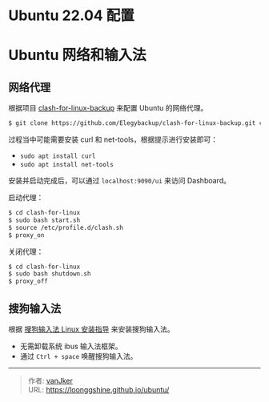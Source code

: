# Ubuntu 22.04 配置


# Ubuntu 网络和输入法

## 网络代理

根据项目 [clash-for-linux-backup][cflbp] 来配置 Ubuntu 的网络代理。

```bash
$ git clone https://github.com/Elegybackup/clash-for-linux-backup.git clash-for-linux
```

过程当中可能需要安装 curl 和 net-tools，根据提示进行安装即可：

- `sudo apt install curl`
- `sudo apt install net-tools`

安装并启动完成后，可以通过 `localhost:9090/ui` 来访问 Dashboard。

启动代理：

```bash
$ cd clash-for-linux
$ sudo bash start.sh
$ source /etc/profile.d/clash.sh
$ proxy_on
```

关闭代理：

```bash
$ cd clash-for-linux
$ sudo bash shutdown.sh
$ proxy_off
```

## 搜狗输入法

根据 [搜狗输入法 Linux 安装指导][sougou-linux-guide] 来安装搜狗输入法。

- 无需卸载系统 ibus 输入法框架。
- 通过 `Ctrl + space` 唤醒搜狗输入法。


[cflbp]: https://github.com/Elegybackup/clash-for-linux-backup
[sougou-linux-guide]: https://shurufa.sogou.com/linux/guide


---

> 作者: [vanJker](https://github.com/vanJker)  
> URL: https://loonggshine.github.io/ubuntu/  


